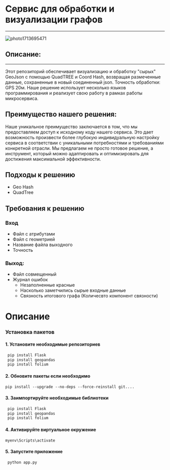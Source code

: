 # Сервис для обработки и визуализации графов
____
![photo1713695471](https://github.com/AleX-PirS/nuclear_it_hack_2024/assets/160402650/ccffc54d-fe82-4a92-a497-55e9e1c05913)


## Описание:

____


Этот репозиторий обеспечивает визуализацию и обработку "сырых" GeoJson c помощью QuadTREE и Coord Hash, возвращая размеченные данные, сохраненные в новый соединенный json. Точность обработки: GPS 20м.
Наше решение использует несколько языков программирования и реализует свою работу в рамках работы микросервиса.


## Преимущество нашего решения: 
Наше уникальное преимущество заключается в том, что мы предоставляем доступ к исходному коду нашего сервиса. Это дает возможность произвести более глубокую индивидуальную настройку сервиса в соответствии с уникальными потребностями и требованиями конкретной отрасли. Мы предлагаем не просто готовое решение, а инструмент, который можно адаптировать и оптимизировать для достижения максимальной эффективности.


## Подходы к решению
* Geo Hash 
* QuadTree
## Требования к решению
### Вход
* Файл с атрибутами
* Файл с геометрией
* Название файла выходного
* Точность
### Выход:
* Файл совмещенный
* Журнал ошибок
  - Незаполненные красные
  - Насколько заметчились сырые входные данные
  - Связность итогового графа (Количесвто компонент связности) 
# Описание

### Установка пакетов

#### 1. Установите необходимые репозиториев 
```python
 pip install Flask
 pip install geopandas 
 pip install folium

```
#### 2. Обновите пакеты если необходимо

```
pip install --upgrade --no-deps --force-reinstall git....
```

#### 3. Заимпортируйте необходимые библиотеки
```python 
 pip install Flask
 pip install geopandas 
 pip install folium
```

#### 4. Активируйте виртуальное окружение
```
myenv\Scripts\activate
```

#### 5. Запустите приложение 
```python 
 python app.py
```

